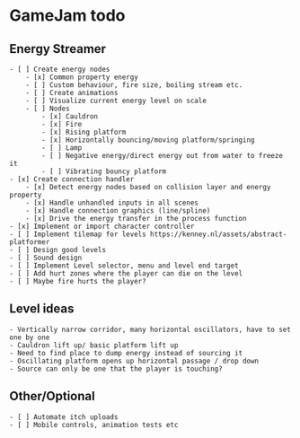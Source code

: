 # GameJam todo

## Energy Streamer
    
    - [ ] Create energy nodes
        - [x] Common property energy
        - [ ] Custom behaviour, fire size, boiling stream etc.
        - [ ] Create animations
        - [ ] Visualize current energy level on scale
        - [ ] Nodes
            - [x] Cauldron
            - [x] Fire
            - [x] Rising platform
            - [x] Horizontally bouncing/moving platform/springing
            - [ ] Lamp
            - [ ] Negative energy/direct energy out from water to freeze it
            - [ ] Vibrating bouncy platform
    - [x] Create connection handler
        - [x] Detect energy nodes based on collision layer and energy property
        - [x] Handle unhandled inputs in all scenes
        - [x] Handle connection graphics (line/spline)
        - [x] Drive the energy transfer in the process function
    - [x] Implement or import character controller
    - [ ] Implement tilemap for levels https://kenney.nl/assets/abstract-platformer
    - [ ] Design good levels
    - [ ] Sound design
    - [ ] Implement Level selector, menu and level end target
    - [ ] Add hurt zones where the player can die on the level
    - [ ] Maybe fire hurts the player?

## Level ideas
    - Vertically narrow corridor, many horizontal oscillators, have to set one by one
    - Cauldron lift up/ basic platform lift up
    - Need to find place to dump energy instead of sourcing it
    - Oscillating platform opens up horizontal passage / drop down
    - Source can only be one that the player is touching?

## Other/Optional

    - [ ] Automate itch uploads
    - [ ] Mobile controls, animation tests etc